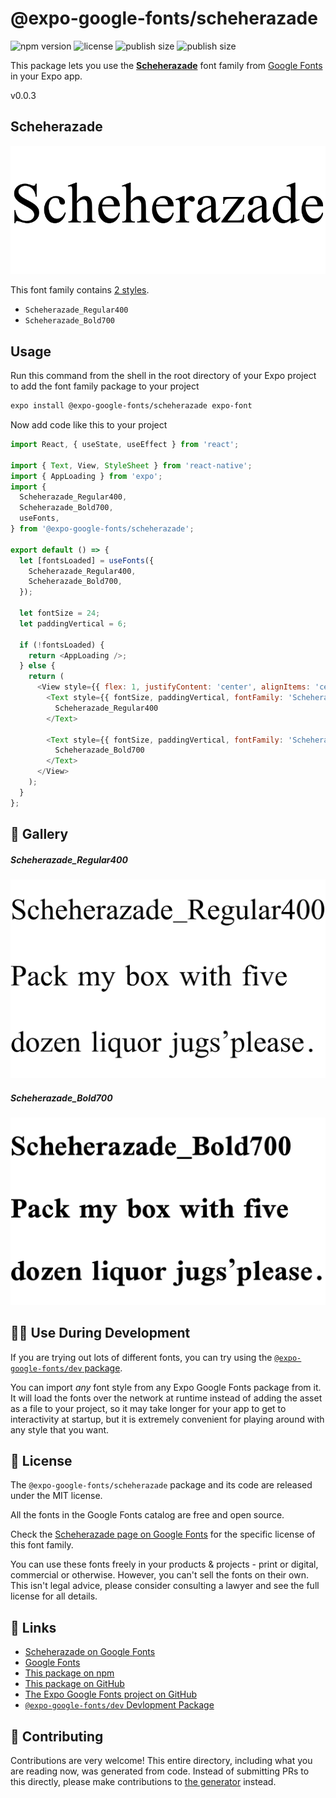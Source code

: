 # @expo-google-fonts/scheherazade

![npm version](https://flat.badgen.net/npm/v/@expo-google-fonts/scheherazade)
![license](https://flat.badgen.net/github/license/expo/google-fonts)
![publish size](https://flat.badgen.net/packagephobia/install/@expo-google-fonts/scheherazade)
![publish size](https://flat.badgen.net/packagephobia/publish/@expo-google-fonts/scheherazade)

This package lets you use the [**Scheherazade**](https://fonts.google.com/specimen/Scheherazade) font family from [Google Fonts](https://fonts.google.com/) in your Expo app.

v0.0.3

## Scheherazade

![Scheherazade](./font-family.png)

This font family contains [2 styles](#-gallery).

- `Scheherazade_Regular400`
- `Scheherazade_Bold700`

## Usage

Run this command from the shell in the root directory of your Expo project to add the font family package to your project
```sh
expo install @expo-google-fonts/scheherazade expo-font
```

Now add code like this to your project
```js
import React, { useState, useEffect } from 'react';

import { Text, View, StyleSheet } from 'react-native';
import { AppLoading } from 'expo';
import {
  Scheherazade_Regular400,
  Scheherazade_Bold700,
  useFonts,
} from '@expo-google-fonts/scheherazade';

export default () => {
  let [fontsLoaded] = useFonts({
    Scheherazade_Regular400,
    Scheherazade_Bold700,
  });

  let fontSize = 24;
  let paddingVertical = 6;

  if (!fontsLoaded) {
    return <AppLoading />;
  } else {
    return (
      <View style={{ flex: 1, justifyContent: 'center', alignItems: 'center' }}>
        <Text style={{ fontSize, paddingVertical, fontFamily: 'Scheherazade_Regular400' }}>
          Scheherazade_Regular400
        </Text>

        <Text style={{ fontSize, paddingVertical, fontFamily: 'Scheherazade_Bold700' }}>
          Scheherazade_Bold700
        </Text>
      </View>
    );
  }
};

```

## 🔡 Gallery

##### Scheherazade_Regular400
![Scheherazade_Regular400](./19195e141f9f7a6781f93d0ee49ef46a8784c28c28047b0b821b639546c9d562.ttf.png)

##### Scheherazade_Bold700
![Scheherazade_Bold700](./4a5d40a2e35f3920327fbc1d576a3a1f7aadda38089f736dad6eda793e74a225.ttf.png)


## 👩‍💻 Use During Development

If you are trying out lots of different fonts, you can try using the [`@expo-google-fonts/dev` package](https://github.com/expo/google-fonts/tree/master/font-packages/dev#readme).

You can import *any* font style from any Expo Google Fonts package from it. It will load the fonts
over the network at runtime instead of adding the asset as a file to your project, so it may take longer
for your app to get to interactivity at startup, but it is extremely convenient
for playing around with any style that you want.

## 📖 License

The `@expo-google-fonts/scheherazade` package and its code are released under the MIT license.

All the fonts in the Google Fonts catalog are free and open source.

Check the [Scheherazade page on Google Fonts](https://fonts.google.com/specimen/Scheherazade) for the specific license of this font family.

You can use these fonts freely in your products & projects - print or digital, commercial or otherwise. However, you can't sell the fonts on their own. This isn't legal advice, please consider consulting a lawyer and see the full license for all details.

## 🔗 Links

- [Scheherazade on Google Fonts](https://fonts.google.com/specimen/Scheherazade)
- [Google Fonts](https://fonts.google.com/)
- [This package on npm](https://www.npmjs.com/package/@expo-google-fonts/scheherazade)
- [This package on GitHub](https://github.com/expo/google-fonts/tree/master/font-packages/scheherazade)
- [The Expo Google Fonts project on GitHub](https://github.com/expo/google-fonts)
- [`@expo-google-fonts/dev` Devlopment Package](https://github.com/expo/google-fonts/tree/master/font-packages/dev)


## 🤝 Contributing

Contributions are very welcome! This entire directory, including what you are reading now, was generated from code. Instead of submitting PRs to this directly, please make contributions to [the generator](https://github.com/expo/google-fonts/tree/master/packages/generator) instead.
